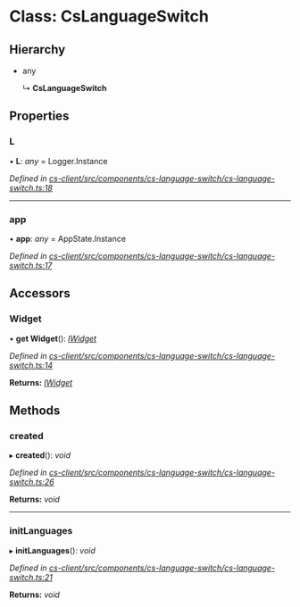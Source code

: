 # Class: CsLanguageSwitch

## Hierarchy

* any

  ↳ **CsLanguageSwitch**

## Properties

###  L

• **L**: *any* =  Logger.Instance

*Defined in [cs-client/src/components/cs-language-switch/cs-language-switch.ts:18](https://github.com/RichardHovenkamp/csnext/blob/eefa977/packages/cs-client/src/components/cs-language-switch/cs-language-switch.ts#L18)*

___

###  app

• **app**: *any* =  AppState.Instance

*Defined in [cs-client/src/components/cs-language-switch/cs-language-switch.ts:17](https://github.com/RichardHovenkamp/csnext/blob/eefa977/packages/cs-client/src/components/cs-language-switch/cs-language-switch.ts#L17)*

## Accessors

###  Widget

• **get Widget**(): *[IWidget](../interfaces/_cs_core_src_widget_widget_.iwidget.md)*

*Defined in [cs-client/src/components/cs-language-switch/cs-language-switch.ts:14](https://github.com/RichardHovenkamp/csnext/blob/eefa977/packages/cs-client/src/components/cs-language-switch/cs-language-switch.ts#L14)*

**Returns:** *[IWidget](../interfaces/_cs_core_src_widget_widget_.iwidget.md)*

## Methods

###  created

▸ **created**(): *void*

*Defined in [cs-client/src/components/cs-language-switch/cs-language-switch.ts:26](https://github.com/RichardHovenkamp/csnext/blob/eefa977/packages/cs-client/src/components/cs-language-switch/cs-language-switch.ts#L26)*

**Returns:** *void*

___

###  initLanguages

▸ **initLanguages**(): *void*

*Defined in [cs-client/src/components/cs-language-switch/cs-language-switch.ts:21](https://github.com/RichardHovenkamp/csnext/blob/eefa977/packages/cs-client/src/components/cs-language-switch/cs-language-switch.ts#L21)*

**Returns:** *void*
